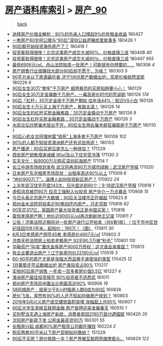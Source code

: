 [房产语料库索引](../../README.md)  > [房产_90](房产_90.md)
====
> [back](../README.md)

- [迪拜房产价值全解析：90%的外来人口撑起9%的年租金收益](http://jkwz.applinzi.com/ittc/7096684078269203472.html#%E8%BF%AA%E6%8B%9C%E6%88%BF%E4%BA%A7%E4%BB%B7%E5%80%BC%E5%85%A8%E8%A7%A3%E6%9E%90%EF%BC%9A90%25%E7%9A%84%E5%A4%96%E6%9D%A5%E4%BA%BA%E5%8F%A3%E6%92%91%E8%B5%B79%25%E7%9A%84%E5%B9%B4%E7%A7%9F%E9%87%91%E6%94%B6%E7%9B%8A) 180427  
- [一套房产80岁阿公赠与“90后”深圳公益遗嘱库里故事多](http://jkwz.applinzi.com/ittc/7096223541332804614.html#%E4%B8%80%E5%A5%97%E6%88%BF%E4%BA%A780%E5%B2%81%E9%98%BF%E5%85%AC%E8%B5%A0%E4%B8%8E%E2%80%9C90%E5%90%8E%E2%80%9D%E6%B7%B1%E5%9C%B3%E5%85%AC%E7%9B%8A%E9%81%97%E5%98%B1%E5%BA%93%E9%87%8C%E6%95%85%E4%BA%8B%E5%A4%9A) 180426 *1* 
- [90后都开始投资海外房产了？](http://jkwz.applinzi.com/ittc/7093613407230231559.html#90%E5%90%8E%E9%83%BD%E5%BC%80%E5%A7%8B%E6%8A%95%E8%B5%84%E6%B5%B7%E5%A4%96%E6%88%BF%E4%BA%A7%E4%BA%86%EF%BC%9F) 180419 *1* 
- [投资客败得很惨！北京这类房产成交大减90%，价格直降三成](http://jkwz.applinzi.com/ittc/7089492679979435025.html#%E6%8A%95%E8%B5%84%E5%AE%A2%E8%B4%A5%E5%BE%97%E5%BE%88%E6%83%A8%EF%BC%81%E5%8C%97%E4%BA%AC%E8%BF%99%E7%B1%BB%E6%88%BF%E4%BA%A7%E6%88%90%E4%BA%A4%E5%A4%A7%E5%87%8F90%25%EF%BC%8C%E4%BB%B7%E6%A0%BC%E7%9B%B4%E9%99%8D%E4%B8%89%E6%88%90) 180408 *40* 
- [投资客败得很惨！北京这类房产成交大减90％，价格直降三成](http://jkwz.applinzi.com/ittc/7089351861150942225.html#%E6%8A%95%E8%B5%84%E5%AE%A2%E8%B4%A5%E5%BE%97%E5%BE%88%E6%83%A8%EF%BC%81%E5%8C%97%E4%BA%AC%E8%BF%99%E7%B1%BB%E6%88%BF%E4%BA%A7%E6%88%90%E4%BA%A4%E5%A4%A7%E5%87%8F90%EF%BC%85%EF%BC%8C%E4%BB%B7%E6%A0%BC%E7%9B%B4%E9%99%8D%E4%B8%89%E6%88%90) 180407 *955* 
- [最低6906元/㎡，舟山法院拍卖一批房产！可能就有你想要的……](http://jkwz.applinzi.com/ittc/7077449264307635211.html#%E6%9C%80%E4%BD%8E6906%E5%85%83%2F%E3%8E%A1%EF%BC%8C%E8%88%9F%E5%B1%B1%E6%B3%95%E9%99%A2%E6%8B%8D%E5%8D%96%E4%B8%80%E6%89%B9%E6%88%BF%E4%BA%A7%EF%BC%81%E5%8F%AF%E8%83%BD%E5%B0%B1%E6%9C%89%E4%BD%A0%E6%83%B3%E8%A6%81%E7%9A%84%E2%80%A6%E2%80%A6) 180306 *4* 
- [房产销售行业很赚钱大部分90后却不愿干，为啥？](http://jkwz.applinzi.com/ittc/7076397333829125126.html#%E6%88%BF%E4%BA%A7%E9%94%80%E5%94%AE%E8%A1%8C%E4%B8%9A%E5%BE%88%E8%B5%9A%E9%92%B1%E5%A4%A7%E9%83%A8%E5%88%8690%E5%90%8E%E5%8D%B4%E4%B8%8D%E6%84%BF%E5%B9%B2%EF%BC%8C%E4%B8%BA%E5%95%A5%EF%BC%9F) 180303 *5* 
- [90平方米以下房源最吃香 济宁1月份房产数据出炉，现房价格依然坚挺](http://jkwz.applinzi.com/ittc/7074321510364087307.html#90%E5%B9%B3%E6%96%B9%E7%B1%B3%E4%BB%A5%E4%B8%8B%E6%88%BF%E6%BA%90%E6%9C%80%E5%90%83%E9%A6%99+%E6%B5%8E%E5%AE%811%E6%9C%88%E4%BB%BD%E6%88%BF%E4%BA%A7%E6%95%B0%E6%8D%AE%E5%87%BA%E7%82%89%EF%BC%8C%E7%8E%B0%E6%88%BF%E4%BB%B7%E6%A0%BC%E4%BE%9D%E7%84%B6%E5%9D%9A%E6%8C%BA) 180226 *6* 
- [90后女生30万“套牢”千万房产 细思极恐的买房陷阱要小心！](http://jkwz.applinzi.com/ittc/7064059572824572935.html#90%E5%90%8E%E5%A5%B3%E7%94%9F30%E4%B8%87%E2%80%9C%E5%A5%97%E7%89%A2%E2%80%9D%E5%8D%83%E4%B8%87%E6%88%BF%E4%BA%A7+%E7%BB%86%E6%80%9D%E6%9E%81%E6%81%90%E7%9A%84%E4%B9%B0%E6%88%BF%E9%99%B7%E9%98%B1%E8%A6%81%E5%B0%8F%E5%BF%83%EF%BC%81) 180129  
- [90后女生30万定金撬数千万房产，一幕高房价时代的荒诞剧](http://jkwz.applinzi.com/ittc/7062881164149130256.html#90%E5%90%8E%E5%A5%B3%E7%94%9F30%E4%B8%87%E5%AE%9A%E9%87%91%E6%92%AC%E6%95%B0%E5%8D%83%E4%B8%87%E6%88%BF%E4%BA%A7%EF%BC%8C%E4%B8%80%E5%B9%95%E9%AB%98%E6%88%BF%E4%BB%B7%E6%97%B6%E4%BB%A3%E7%9A%84%E8%8D%92%E8%AF%9E%E5%89%A7) 180126 *174* 
- [90后「杠杆」30万定金锁千万房产期权 估年涨44%｜知识VS小白](http://jkwz.applinzi.com/ittc/7062843491074180107.html#90%E5%90%8E%E3%80%8C%E6%9D%A0%E6%9D%86%E3%80%8D30%E4%B8%87%E5%AE%9A%E9%87%91%E9%94%81%E5%8D%83%E4%B8%87%E6%88%BF%E4%BA%A7%E6%9C%9F%E6%9D%83+%E4%BC%B0%E5%B9%B4%E6%B6%A844%25%EF%BD%9C%E7%9F%A5%E8%AF%86VS%E5%B0%8F%E7%99%BD) 180126  
- [90后女生十万元买上海千万房产，套路太深！](http://jkwz.applinzi.com/ittc/7062838230884287495.html#90%E5%90%8E%E5%A5%B3%E7%94%9F%E5%8D%81%E4%B8%87%E5%85%83%E4%B9%B0%E4%B8%8A%E6%B5%B7%E5%8D%83%E4%B8%87%E6%88%BF%E4%BA%A7%EF%BC%8C%E5%A5%97%E8%B7%AF%E5%A4%AA%E6%B7%B1%EF%BC%81) 180126 *14* 
- [90后女生的杠杆买房金融套路：30万定金撬动千万房产](http://jkwz.applinzi.com/ittc/7062826778534347787.html#90%E5%90%8E%E5%A5%B3%E7%94%9F%E7%9A%84%E6%9D%A0%E6%9D%86%E4%B9%B0%E6%88%BF%E9%87%91%E8%9E%8D%E5%A5%97%E8%B7%AF%EF%BC%9A30%E4%B8%87%E5%AE%9A%E9%87%91%E6%92%AC%E5%8A%A8%E5%8D%83%E4%B8%87%E6%88%BF%E4%BA%A7) 180126 *9* 
- [90后女生杠杆买房金融套路：30万定金撬动千万房产](http://jkwz.applinzi.com/ittc/7062799357756048401.html#90%E5%90%8E%E5%A5%B3%E7%94%9F%E6%9D%A0%E6%9D%86%E4%B9%B0%E6%88%BF%E9%87%91%E8%9E%8D%E5%A5%97%E8%B7%AF%EF%BC%9A30%E4%B8%87%E5%AE%9A%E9%87%91%E6%92%AC%E5%8A%A8%E5%8D%83%E4%B8%87%E6%88%BF%E4%BA%A7) 180126 *3* 
- [水库论坛炒房骗术层出不穷，90后女生用此骗术疯狂骗取逾千万房产](http://jkwz.applinzi.com/ittc/7056945095557776401.html#%E6%B0%B4%E5%BA%93%E8%AE%BA%E5%9D%9B%E7%82%92%E6%88%BF%E9%AA%97%E6%9C%AF%E5%B1%82%E5%87%BA%E4%B8%8D%E7%A9%B7%EF%BC%8C90%E5%90%8E%E5%A5%B3%E7%94%9F%E7%94%A8%E6%AD%A4%E9%AA%97%E6%9C%AF%E7%96%AF%E7%8B%82%E9%AA%97%E5%8F%96%E9%80%BE%E5%8D%83%E4%B8%87%E6%88%BF%E4%BA%A7) 180110 *1* 
- [90后心机女合同埋地雷“锁死”上海多套千万房产](http://jkwz.applinzi.com/ittc/7056166827015537674.html#90%E5%90%8E%E5%BF%83%E6%9C%BA%E5%A5%B3%E5%90%88%E5%90%8C%E5%9F%8B%E5%9C%B0%E9%9B%B7%E2%80%9C%E9%94%81%E6%AD%BB%E2%80%9D%E4%B8%8A%E6%B5%B7%E5%A4%9A%E5%A5%97%E5%8D%83%E4%B8%87%E6%88%BF%E4%BA%A7) 180108 *102* 
- [90%的人都不知投资澳洲房产还有这些用途！](http://jkwz.applinzi.com/ittc/7054405981037921297.html#90%25%E7%9A%84%E4%BA%BA%E9%83%BD%E4%B8%8D%E7%9F%A5%E6%8A%95%E8%B5%84%E6%BE%B3%E6%B4%B2%E6%88%BF%E4%BA%A7%E8%BF%98%E6%9C%89%E8%BF%99%E4%BA%9B%E7%94%A8%E9%80%94%EF%BC%81) 180103  
- [房产播道｜90后买房后是怎么一种体验？](http://jkwz.applinzi.com/ittc/7052459863056057360.html#%E6%88%BF%E4%BA%A7%E6%92%AD%E9%81%93%EF%BD%9C90%E5%90%8E%E4%B9%B0%E6%88%BF%E5%90%8E%E6%98%AF%E6%80%8E%E4%B9%88%E4%B8%80%E7%A7%8D%E4%BD%93%E9%AA%8C%EF%BC%9F) 171229  
- [西安房产销售增速减缓 90㎡及以下住宅受冷落](http://jkwz.applinzi.com/ittc/7041696252142552081.html#%E8%A5%BF%E5%AE%89%E6%88%BF%E4%BA%A7%E9%94%80%E5%94%AE%E5%A2%9E%E9%80%9F%E5%87%8F%E7%BC%93+90%E3%8E%A1%E5%8F%8A%E4%BB%A5%E4%B8%8B%E4%BD%8F%E5%AE%85%E5%8F%97%E5%86%B7%E8%90%BD) 171130 *3* 
- [实丰文化：拟9000万元购买深圳前海房产](http://jkwz.applinzi.com/ittc/7035709989476369425.html#%E5%AE%9E%E4%B8%B0%E6%96%87%E5%8C%96%EF%BC%9A%E6%8B%9F9000%E4%B8%87%E5%85%83%E8%B4%AD%E4%B9%B0%E6%B7%B1%E5%9C%B3%E5%89%8D%E6%B5%B7%E6%88%BF%E4%BA%A7) 171114 *1* 
- [长江中游市场规划发布 武汉将再添90万方城市绿肺｜武汉房产早报](http://jkwz.applinzi.com/ittc/7026457393171530769.html#%E9%95%BF%E6%B1%9F%E4%B8%AD%E6%B8%B8%E5%B8%82%E5%9C%BA%E8%A7%84%E5%88%92%E5%8F%91%E5%B8%83+%E6%AD%A6%E6%B1%89%E5%B0%86%E5%86%8D%E6%B7%BB90%E4%B8%87%E6%96%B9%E5%9F%8E%E5%B8%82%E7%BB%BF%E8%82%BA%EF%BD%9C%E6%AD%A6%E6%B1%89%E6%88%BF%E4%BA%A7%E6%97%A9%E6%8A%A5) 171020  
- [日本房产东京租房市场现状：出租率高达90%以上](http://jkwz.applinzi.com/ittc/7022366100988363793.html#%E6%97%A5%E6%9C%AC%E6%88%BF%E4%BA%A7%E4%B8%9C%E4%BA%AC%E7%A7%9F%E6%88%BF%E5%B8%82%E5%9C%BA%E7%8E%B0%E7%8A%B6%EF%BC%9A%E5%87%BA%E7%A7%9F%E7%8E%87%E9%AB%98%E8%BE%BE90%25%E4%BB%A5%E4%B8%8A) 171009 *6* 
- [“地价900万了”，淄博人如何投资新区房产？](http://jkwz.applinzi.com/ittc/7016219434690282513.html#%E2%80%9C%E5%9C%B0%E4%BB%B7900%E4%B8%87%E4%BA%86%E2%80%9D%EF%BC%8C%E6%B7%84%E5%8D%9A%E4%BA%BA%E5%A6%82%E4%BD%95%E6%8A%95%E8%B5%84%E6%96%B0%E5%8C%BA%E6%88%BF%E4%BA%A7%EF%BC%9F) 170922 *24* 
- [上半年武汉住宅开盘143次，日光盘达到90个｜9-18武汉房产早报](http://jkwz.applinzi.com/ittc/7014575729491313680.html#%E4%B8%8A%E5%8D%8A%E5%B9%B4%E6%AD%A6%E6%B1%89%E4%BD%8F%E5%AE%85%E5%BC%80%E7%9B%98143%E6%AC%A1%EF%BC%8C%E6%97%A5%E5%85%89%E7%9B%98%E8%BE%BE%E5%88%B090%E4%B8%AA%EF%BD%9C9-18%E6%AD%A6%E6%B1%89%E6%88%BF%E4%BA%A7%E6%97%A9%E6%8A%A5) 170918 *1* 
- [虚假消息被罚90万 拉员工强制入伙投资 房产中介一万点暴击](http://jkwz.applinzi.com/ittc/7010981540643996688.html#%E8%99%9A%E5%81%87%E6%B6%88%E6%81%AF%E8%A2%AB%E7%BD%9A90%E4%B8%87+%E6%8B%89%E5%91%98%E5%B7%A5%E5%BC%BA%E5%88%B6%E5%85%A5%E4%BC%99%E6%8A%95%E8%B5%84+%E6%88%BF%E4%BA%A7%E4%B8%AD%E4%BB%8B%E4%B8%80%E4%B8%87%E7%82%B9%E6%9A%B4%E5%87%BB) 170908 *15* 
- [今日头条北京房产大数据：90后关注楼市正在崛起](http://jkwz.applinzi.com/ittc/7005044199995737104.html#%E4%BB%8A%E6%97%A5%E5%A4%B4%E6%9D%A1%E5%8C%97%E4%BA%AC%E6%88%BF%E4%BA%A7%E5%A4%A7%E6%95%B0%E6%8D%AE%EF%BC%9A90%E5%90%8E%E5%85%B3%E6%B3%A8%E6%A5%BC%E5%B8%82%E6%AD%A3%E5%9C%A8%E5%B4%9B%E8%B5%B7) 170823 *8* 
- [郑州金水法院将拍卖近90套四环内房产，可走贷款](http://jkwz.applinzi.com/ittc/7003047335532430353.html#%E9%83%91%E5%B7%9E%E9%87%91%E6%B0%B4%E6%B3%95%E9%99%A2%E5%B0%86%E6%8B%8D%E5%8D%96%E8%BF%9190%E5%A5%97%E5%9B%9B%E7%8E%AF%E5%86%85%E6%88%BF%E4%BA%A7%EF%BC%8C%E5%8F%AF%E8%B5%B0%E8%B4%B7%E6%AC%BE) 170818 *62* 
- [90天花317亿，英国房产最大投资者正是中国买家！](http://jkwz.applinzi.com/ittc/7002419291092419601.html#90%E5%A4%A9%E8%8A%B1317%E4%BA%BF%EF%BC%8C%E8%8B%B1%E5%9B%BD%E6%88%BF%E4%BA%A7%E6%9C%80%E5%A4%A7%E6%8A%95%E8%B5%84%E8%80%85%E6%AD%A3%E6%98%AF%E4%B8%AD%E5%9B%BD%E4%B9%B0%E5%AE%B6%EF%BC%81) 170816  
- [震惊孝感房产圈！地价近9000元/㎡再次刷新地王记录](http://jkwz.applinzi.com/ittc/7000605074492228625.html#%E9%9C%87%E6%83%8A%E5%AD%9D%E6%84%9F%E6%88%BF%E4%BA%A7%E5%9C%88%EF%BC%81%E5%9C%B0%E4%BB%B7%E8%BF%919000%E5%85%83%2F%E3%8E%A1%E5%86%8D%E6%AC%A1%E5%88%B7%E6%96%B0%E5%9C%B0%E7%8E%8B%E8%AE%B0%E5%BD%95) 170811 *7* 
- [公告！济南法院近期将对一批房产进行公开拍卖（共6套1栋）！位于市中区世纪佳园109.1平米，起拍价：190万！（图）](http://jkwz.applinzi.com/ittc/7000524711187186704.html#%E5%85%AC%E5%91%8A%EF%BC%81%E6%B5%8E%E5%8D%97%E6%B3%95%E9%99%A2%E8%BF%91%E6%9C%9F%E5%B0%86%E5%AF%B9%E4%B8%80%E6%89%B9%E6%88%BF%E4%BA%A7%E8%BF%9B%E8%A1%8C%E5%85%AC%E5%BC%80%E6%8B%8D%E5%8D%96%EF%BC%88%E5%85%B16%E5%A5%971%E6%A0%8B%EF%BC%89%EF%BC%81%E4%BD%8D%E4%BA%8E%E5%B8%82%E4%B8%AD%E5%8C%BA%E4%B8%96%E7%BA%AA%E4%BD%B3%E5%9B%AD109.1%E5%B9%B3%E7%B1%B3%EF%BC%8C%E8%B5%B7%E6%8B%8D%E4%BB%B7%EF%BC%9A190%E4%B8%87%EF%BC%81%EF%BC%88%E5%9B%BE%EF%BC%89) 170811 *30* 
- [8月3日孝感房产网签45套 孝感房价4907元/㎡](http://jkwz.applinzi.com/ittc/6997637066794730512.html#8%E6%9C%883%E6%97%A5%E5%AD%9D%E6%84%9F%E6%88%BF%E4%BA%A7%E7%BD%91%E7%AD%BE45%E5%A5%97+%E5%AD%9D%E6%84%9F%E6%88%BF%E4%BB%B74907%E5%85%83%2F%E3%8E%A1) 170803 *3* 
- [济南天桥法院网上拍卖老赖房产 92平90.3万被“秒杀”](http://jkwz.applinzi.com/ittc/6996878582167897104.html#%E6%B5%8E%E5%8D%97%E5%A4%A9%E6%A1%A5%E6%B3%95%E9%99%A2%E7%BD%91%E4%B8%8A%E6%8B%8D%E5%8D%96%E8%80%81%E8%B5%96%E6%88%BF%E4%BA%A7+92%E5%B9%B390.3%E4%B8%87%E8%A2%AB%E2%80%9C%E7%A7%92%E6%9D%80%E2%80%9D) 170801 *110* 
- [华融资产“叫卖”重庆金易房产9000万债权｜这次谁会来接盘？](http://jkwz.applinzi.com/ittc/6978748486156551173.html#%E5%8D%8E%E8%9E%8D%E8%B5%84%E4%BA%A7%E2%80%9C%E5%8F%AB%E5%8D%96%E2%80%9D%E9%87%8D%E5%BA%86%E9%87%91%E6%98%93%E6%88%BF%E4%BA%A79000%E4%B8%87%E5%80%BA%E6%9D%83%EF%BD%9C%E8%BF%99%E6%AC%A1%E8%B0%81%E4%BC%9A%E6%9D%A5%E6%8E%A5%E7%9B%98%EF%BC%9F) 170613  
- [有企业要退出房产？江宁新房均价22190元/㎡](http://jkwz.applinzi.com/ittc/6969313075386647556.html#%E6%9C%89%E4%BC%81%E4%B8%9A%E8%A6%81%E9%80%80%E5%87%BA%E6%88%BF%E4%BA%A7%EF%BC%9F%E6%B1%9F%E5%AE%81%E6%96%B0%E6%88%BF%E5%9D%87%E4%BB%B722190%E5%85%83%2F%E3%8E%A1) 170519 *3* 
- [60-90平的房产才是是涨幅大而且换手速度快的类型](http://jkwz.applinzi.com/ittc/6960554804555318276.html#60-90%E5%B9%B3%E7%9A%84%E6%88%BF%E4%BA%A7%E6%89%8D%E6%98%AF%E6%98%AF%E6%B6%A8%E5%B9%85%E5%A4%A7%E8%80%8C%E4%B8%94%E6%8D%A2%E6%89%8B%E9%80%9F%E5%BA%A6%E5%BF%AB%E7%9A%84%E7%B1%BB%E5%9E%8B) 170425 *12* 
- [1月葡萄牙签证数据出炉 房产类投资占90%](http://jkwz.applinzi.com/ittc/6935657592985748485.html#1%E6%9C%88%E8%91%A1%E8%90%84%E7%89%99%E7%AD%BE%E8%AF%81%E6%95%B0%E6%8D%AE%E5%87%BA%E7%82%89+%E6%88%BF%E4%BA%A7%E7%B1%BB%E6%8A%95%E8%B5%84%E5%8D%A090%25) 170217  
- [实拍90后房产销售 一年卖一百多套房价值5.5亿](http://jkwz.applinzi.com/ittc/6916360428648399876.html#%E5%AE%9E%E6%8B%8D90%E5%90%8E%E6%88%BF%E4%BA%A7%E9%94%80%E5%94%AE+%E4%B8%80%E5%B9%B4%E5%8D%96%E4%B8%80%E7%99%BE%E5%A4%9A%E5%A5%97%E6%88%BF%E4%BB%B7%E5%80%BC5.5%E4%BA%BF) 161227 *4* 
- [澳洲房产最佳投资城市 90%投资者不选悉尼](http://jkwz.applinzi.com/ittc/6887750586388186116.html#%E6%BE%B3%E6%B4%B2%E6%88%BF%E4%BA%A7%E6%9C%80%E4%BD%B3%E6%8A%95%E8%B5%84%E5%9F%8E%E5%B8%82+90%25%E6%8A%95%E8%B5%84%E8%80%85%E4%B8%8D%E9%80%89%E6%82%89%E5%B0%BC) 161011  
- [郑州房产市场异地置业比例最高达90%](http://jkwz.applinzi.com/ittc/6874679965383132165.html#%E9%83%91%E5%B7%9E%E6%88%BF%E4%BA%A7%E5%B8%82%E5%9C%BA%E5%BC%82%E5%9C%B0%E7%BD%AE%E4%B8%9A%E6%AF%94%E4%BE%8B%E6%9C%80%E9%AB%98%E8%BE%BE90%25) 160906 *19* 
- [58同城房产：居家少于8小时租房人群6成为90后](http://jkwz.applinzi.com/ittc/6870696208552690692.html#58%E5%90%8C%E5%9F%8E%E6%88%BF%E4%BA%A7%EF%BC%9A%E5%B1%85%E5%AE%B6%E5%B0%91%E4%BA%8E8%E5%B0%8F%E6%97%B6%E7%A7%9F%E6%88%BF%E4%BA%BA%E7%BE%A46%E6%88%90%E4%B8%BA90%E5%90%8E) 160826  
- [房价飞涨，竟然有90%的人还不知如何做房产规划？](http://jkwz.applinzi.com/ittc/6862281097727181829.html#%E6%88%BF%E4%BB%B7%E9%A3%9E%E6%B6%A8%EF%BC%8C%E7%AB%9F%E7%84%B6%E6%9C%8990%25%E7%9A%84%E4%BA%BA%E8%BF%98%E4%B8%8D%E7%9F%A5%E5%A6%82%E4%BD%95%E5%81%9A%E6%88%BF%E4%BA%A7%E8%A7%84%E5%88%92%EF%BC%9F) 160803  
- [2016年5月兴义房产成交建筑面积突增 涨幅超上月90%](http://jkwz.applinzi.com/ittc/6841018580426310660.html#2016%E5%B9%B45%E6%9C%88%E5%85%B4%E4%B9%89%E6%88%BF%E4%BA%A7%E6%88%90%E4%BA%A4%E5%BB%BA%E7%AD%91%E9%9D%A2%E7%A7%AF%E7%AA%81%E5%A2%9E+%E6%B6%A8%E5%B9%85%E8%B6%85%E4%B8%8A%E6%9C%8890%25) 160607 *1* 
- [90后大学生青睐互联网金融 房产抵押迎来发展春天](http://jkwz.applinzi.com/ittc/6830546716105114629.html#90%E5%90%8E%E5%A4%A7%E5%AD%A6%E7%94%9F%E9%9D%92%E7%9D%90%E4%BA%92%E8%81%94%E7%BD%91%E9%87%91%E8%9E%8D+%E6%88%BF%E4%BA%A7%E6%8A%B5%E6%8A%BC%E8%BF%8E%E6%9D%A5%E5%8F%91%E5%B1%95%E6%98%A5%E5%A4%A9) 160510 *1* 
- [买别墅当天遇上海房产新政，消费者索回2190万首付遇猫腻](http://jkwz.applinzi.com/ittc/6823234617460917252.html#%E4%B9%B0%E5%88%AB%E5%A2%85%E5%BD%93%E5%A4%A9%E9%81%87%E4%B8%8A%E6%B5%B7%E6%88%BF%E4%BA%A7%E6%96%B0%E6%94%BF%EF%BC%8C%E6%B6%88%E8%B4%B9%E8%80%85%E7%B4%A2%E5%9B%9E2190%E4%B8%87%E9%A6%96%E4%BB%98%E9%81%87%E7%8C%AB%E8%85%BB) 160420 *35* 
- [沈阳房产新政下发 公积金最高贷90万](http://jkwz.applinzi.com/ittc/6804708326587761668.html#%E6%B2%88%E9%98%B3%E6%88%BF%E4%BA%A7%E6%96%B0%E6%94%BF%E4%B8%8B%E5%8F%91+%E5%85%AC%E7%A7%AF%E9%87%91%E6%9C%80%E9%AB%98%E8%B4%B790%E4%B8%87) 160301 *55* 
- [长租房兴起 成都90%房产租赁公司都在赚钱](http://jkwz.applinzi.com/ittc/6802412218004014085.html#%E9%95%BF%E7%A7%9F%E6%88%BF%E5%85%B4%E8%B5%B7+%E6%88%90%E9%83%BD90%25%E6%88%BF%E4%BA%A7%E7%A7%9F%E8%B5%81%E5%85%AC%E5%8F%B8%E9%83%BD%E5%9C%A8%E8%B5%9A%E9%92%B1) 160224 *2* 
- [购买两套90平米以下房产契税如何缴纳？](http://jkwz.applinzi.com/ittc/6781194278718145540.html#%E8%B4%AD%E4%B9%B0%E4%B8%A4%E5%A5%9790%E5%B9%B3%E7%B1%B3%E4%BB%A5%E4%B8%8B%E6%88%BF%E4%BA%A7%E5%A5%91%E7%A8%8E%E5%A6%82%E4%BD%95%E7%BC%B4%E7%BA%B3%EF%BC%9F) 151229  
- [90后不买房？房价能跌一半？房产界被互联网思维搅昏头。](http://jkwz.applinzi.com/ittc/547650611372100406.html#90%E5%90%8E%E4%B8%8D%E4%B9%B0%E6%88%BF%EF%BC%9F%E6%88%BF%E4%BB%B7%E8%83%BD%E8%B7%8C%E4%B8%80%E5%8D%8A%EF%BC%9F%E6%88%BF%E4%BA%A7%E7%95%8C%E8%A2%AB%E4%BA%92%E8%81%94%E7%BD%91%E6%80%9D%E7%BB%B4%E6%90%85%E6%98%8F%E5%A4%B4%E3%80%82) 140829 *122* 
